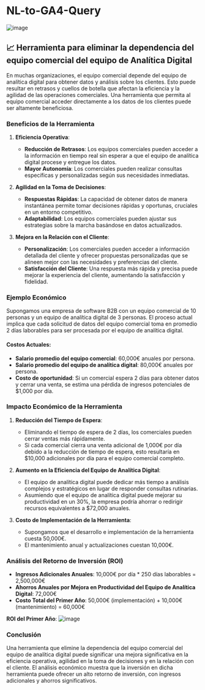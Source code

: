 # NL-to-GA4-Query

![image](https://github.com/user-attachments/assets/668e4245-f5fa-4536-b117-472babfe55f6)

## 📈 Herramienta para eliminar la dependencia del equipo comercial del equipo de Analítica Digital

En muchas organizaciones, el equipo comercial depende del equipo de analítica digital para obtener datos y análisis sobre los clientes. Esto puede resultar en retrasos y cuellos de botella que afectan la eficiencia y la agilidad de las operaciones comerciales. Una herramienta que permita al equipo comercial acceder directamente a los datos de los clientes puede ser altamente beneficiosa.

### Beneficios de la Herramienta

1. **Eficiencia Operativa**:
    - **Reducción de Retrasos**: Los equipos comerciales pueden acceder a la información en tiempo real sin esperar a que el equipo de analítica digital procese y entregue los datos.
    - **Mayor Autonomía**: Los comerciales pueden realizar consultas específicas y personalizadas según sus necesidades inmediatas.

2. **Agilidad en la Toma de Decisiones**:
    - **Respuestas Rápidas**: La capacidad de obtener datos de manera instantánea permite tomar decisiones rápidas y oportunas, cruciales en un entorno competitivo.
    - **Adaptabilidad**: Los equipos comerciales pueden ajustar sus estrategias sobre la marcha basándose en datos actualizados.

3. **Mejora en la Relación con el Cliente**:
    - **Personalización**: Los comerciales pueden acceder a información detallada del cliente y ofrecer propuestas personalizadas que se alineen mejor con las necesidades y preferencias del cliente.
    - **Satisfacción del Cliente**: Una respuesta más rápida y precisa puede mejorar la experiencia del cliente, aumentando la satisfacción y fidelidad.

### Ejemplo Económico

Supongamos una empresa de software B2B con un equipo comercial de 10 personas y un equipo de analítica digital de 3 personas. El proceso actual implica que cada solicitud de datos del equipo comercial toma en promedio 2 días laborables para ser procesada por el equipo de analítica digital. 

#### Costos Actuales:
- **Salario promedio del equipo comercial**: 60,000€ anuales por persona.
- **Salario promedio del equipo de analítica digital**: 80,000€ anuales por persona.
- **Costo de oportunidad**: Si un comercial espera 2 días para obtener datos y cerrar una venta, se estima una pérdida de ingresos potenciales de $1,000 por día.

### Impacto Económico de la Herramienta

1. **Reducción del Tiempo de Espera**:
    - Eliminando el tiempo de espera de 2 días, los comerciales pueden cerrar ventas más rápidamente.
    - Si cada comercial cierra una venta adicional de 1,000€ por día debido a la reducción de tiempo de espera, esto resultaría en $10,000 adicionales por día para el equipo comercial completo.

2. **Aumento en la Eficiencia del Equipo de Analítica Digital**:
    - El equipo de analítica digital puede dedicar más tiempo a análisis complejos y estratégicos en lugar de responder consultas rutinarias.
    - Asumiendo que el equipo de analítica digital puede mejorar su productividad en un 30%, la empresa podría ahorrar o redirigir recursos equivalentes a $72,000 anuales.

3. **Costo de Implementación de la Herramienta**:
    - Supongamos que el desarrollo e implementación de la herramienta cuesta 50,000€.
    - El mantenimiento anual y actualizaciones cuestan 10,000€.

### Análisis del Retorno de Inversión (ROI)

- **Ingresos Adicionales Anuales**: 10,000€ por día * 250 días laborables = 2,500,000€
- **Ahorros Anuales por Mejora en Productividad del Equipo de Analítica Digital**: 72,000€
- **Costo Total del Primer Año**: 50,000€ (implementación) + 10,000€ (mantenimiento) = 60,000€

**ROI del Primer Año**:
![image](https://github.com/user-attachments/assets/e8d9f028-3e1f-46a7-b48b-95224615e1fc)

### Conclusión

Una herramienta que elimine la dependencia del equipo comercial del equipo de analítica digital puede significar una mejora significativa en la eficiencia operativa, agilidad en la toma de decisiones y en la relación con el cliente. El análisis económico muestra que la inversión en dicha herramienta puede ofrecer un alto retorno de inversión, con ingresos adicionales y ahorros significativos.

